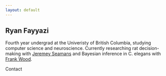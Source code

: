 ```yaml
---
layout: default
---
```


## Ryan Fayyazi

Fourth year undergrad at the Univeristy of British Columbia, studying computer science and neuroscience.
Currently researching rat decision-making with [Jeremey Seamans][1] and Bayesian inference in C. elegans with [Frank Wood][2].

<aside>Contact</aside>

[1]: https://www.centreforbrainhealth.ca/seamans-jeremy
[2]: https://www.cs.ubc.ca/~fwood/
